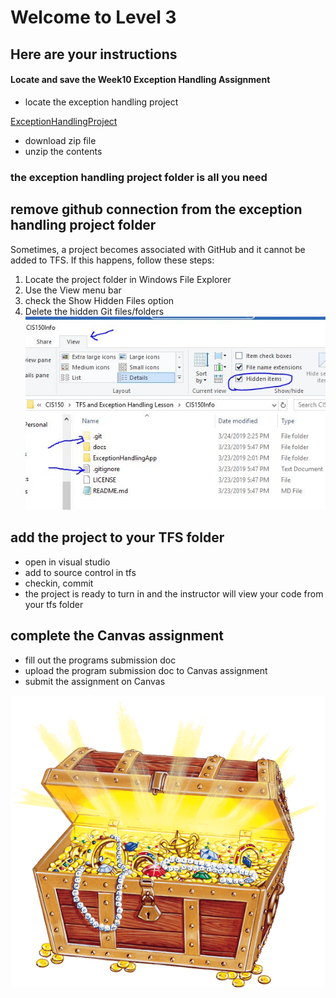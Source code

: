 # Welcome to Level 3

## Here are your instructions

#### Locate and save the Week10 Exception Handling Assignment
- locate the exception handling project

[ExceptionHandlingProject](https://github.com/OTC-CISRiley/CIS150Info)
- download zip file 
- unzip the contents
### the exception handling project folder is all you need

## remove github connection from the exception handling project folder
Sometimes, a project becomes associated with GitHub and it cannot be added to TFS. If this happens, follow these steps:
1. Locate the project folder in Windows File Explorer
2. Use the View menu bar
3. check the Show Hidden Files option
4. Delete the hidden Git files/folders
![Example Git Association](gitassociation.JPG)

## add the project to your TFS folder
- open in visual studio
- add to source control in tfs
- checkin, commit
- the project is ready to turn in and the instructor will view your code from your tfs folder

## complete the Canvas assignment
- fill out the programs submission doc
- upload the program submission doc to Canvas assignment
- submit the assignment on Canvas

![Treasure](treasure_chest_PNG41.png)
